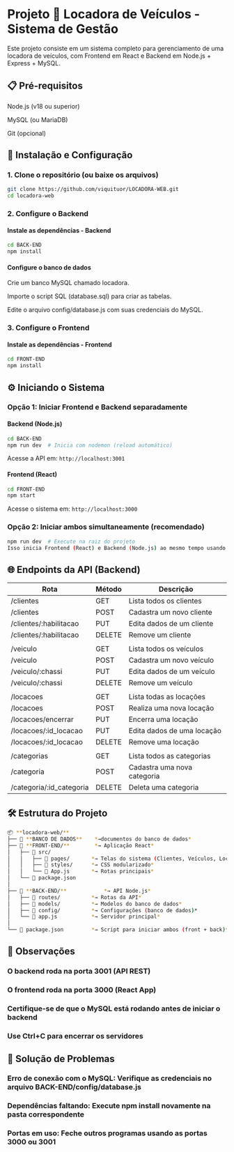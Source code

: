 # Projeto 📝 Locadora de Veículos - Sistema de Gestão

Este projeto consiste em um sistema completo para gerenciamento de uma locadora de veículos, com Frontend em React e Backend em Node.js + Express + MySQL.

## 📋 Pré-requisitos

Node.js (v18 ou superior)

MySQL (ou MariaDB)

Git (opcional)

## 🚀 Instalação e Configuração

### 1. Clone o repositório (ou baixe os arquivos)

```bash
git clone https://github.com/viquituor/LOCADORA-WEB.git
cd locadora-web
```

### 2. Configure o Backend

#### Instale as dependências - Backend

```bash
cd BACK-END
npm install
```

#### Configure o banco de dados

Crie um banco MySQL chamado locadora.

Importe o script SQL (database.sql) para criar as tabelas.

Edite o arquivo config/database.js com suas credenciais do MySQL.

### 3. Configure o Frontend

#### Instale as dependências - Frontend

```bash
cd FRONT-END
npm install
```

## ⚙️ Iniciando o Sistema

### Opção 1: Iniciar Frontend e Backend separadamente

#### Backend (Node.js)

```bash
cd BACK-END
npm run dev  # Inicia com nodemon (reload automático)
```

Acesse a API em: `http://localhost:3001`

#### Frontend (React)

```bash
cd FRONT-END
npm start
```

Acesse o sistema em: `http://localhost:3000`

### Opção 2: Iniciar ambos simultaneamente (recomendado)

```bash
npm run dev  # Execute na raiz do projeto
Isso inicia Frontend (React) e Backend (Node.js) ao mesmo tempo usando concurrently.

```

## 🌐 Endpoints da API (Backend)

|Rota | Método | Descrição|
|-----|--------|----------|
|/clientes | GET | Lista todos os clientes |
|/clientes | POST | Cadastra um novo cliente |
|/clientes/:habilitacao | PUT | Edita dados de um cliente |
|/clientes/:habilitacao | DELETE | Remove um cliente |
||||
|/veiculo | GET | Lista todos os veículos |
|/veiculo | POST | Cadastra um novo veículo |
|/veiculo/:chassi | PUT | Edita dados de um veículo |
|/veiculo/:chassi | DELETE | Remove um veículo |
||||
|/locacoes | GET | Lista todas as locações |
|/locacoes | POST | Realiza uma nova locação |
|/locacoes/encerrar | PUT | Encerra uma locação |
|/locacoes/:id_locacao | PUT | Edita dados de uma locação |
|/locacoes/:id_locacao | DELETE | Remove uma locação |
||||
|/categorias | GET | Lista todos as categorias |
|/categoria | POST| Cadastra uma nova categoria |
|/categoria/:id_categoria | DELETE | Deleta uma categoria |

## 🛠 Estrutura do Projeto

```bash
📦 **locadora-web/**
├── 📂 **BANCO DE DADOS**    *→documentos do banco de dados*
├── 📂 **FRONT-END/**        *→ Aplicação React*
│   ├── 📂 src/
│   │   ├── 📂 pages/       *→ Telas do sistema (Clientes, Veículos, Locações)*
│   │   ├── 📂 styles/      *→ CSS modularizado*
│   │   └── 📄 App.js       *→ Rotas principais*
│   └── 📄 package.json
│
├── 📂 **BACK-END/**            *→ API Node.js*
│   ├── 📂 routes/          *→ Rotas da API*
│   ├── 📂 models/          *→ Modelos do banco de dados*
│   ├── 📂 config/          *→ Configurações (banco de dados)*
│   └── 📄 app.js           *→ Servidor principal*
│
└── 📄 package.json         *→ Script para iniciar ambos (front + back)*
```

## 📌 Observações

### O backend roda na porta 3001 (API REST)

### O frontend roda na porta 3000 (React App)

### Certifique-se de que o MySQL está rodando antes de iniciar o backend

### Use Ctrl+C para encerrar os servidores

## 🔧 Solução de Problemas

### Erro de conexão com o MySQL: Verifique as credenciais no arquivo BACK-END/config/database.js

### Dependências faltando: Execute npm install novamente na pasta correspondente

### Portas em uso: Feche outros programas usando as portas 3000 ou 3001
